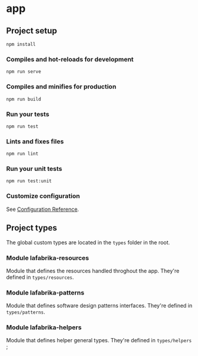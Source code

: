 # app

## Project setup
```
npm install
```

### Compiles and hot-reloads for development
```
npm run serve
```

### Compiles and minifies for production
```
npm run build
```

### Run your tests
```
npm run test
```

### Lints and fixes files
```
npm run lint
```

### Run your unit tests
```
npm run test:unit
```

### Customize configuration
See [Configuration Reference](https://cli.vuejs.org/config/).

## Project types
The global custom types are located in the `types` folder in the root.

### Module lafabrika-resources
Module that defines the resources handled throghout the app. They're defined in `types/resources`.

### Module lafabrika-patterns
Module that defines software design patterns interfaces. They're defined in `types/patterns`.

### Module lafabrika-helpers
Module that defines helper general types. They're defined in `types/helpers` ;

